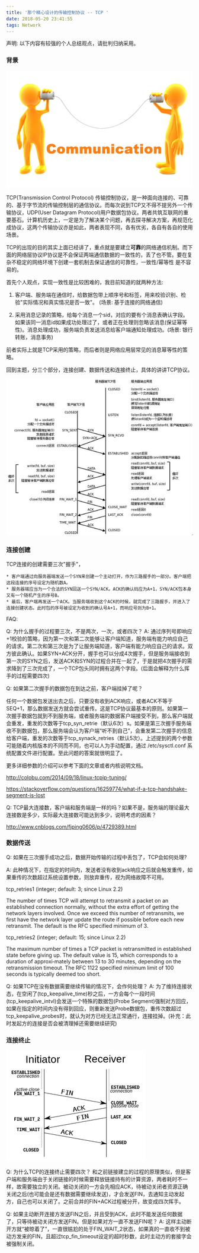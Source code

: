 ```yaml
---
title: '那个精心设计的传输控制协议 -- TCP '
date: 2018-05-20 23:41:55
tags: Network
---
```


声明: 以下内容有较强的个人总结观点，请批判归纳采用。

### 背景

![images](/images/img_for_2018_05/communication.jpg)

TCP(Transmission Control Protocol) 传输控制协议，是一种面向连接的、可靠的、基于字节流的传输控制层的通信协议。而每次说到TCP又不得不提另外一个传输协议，UDP(User Datagram Protocol)用户数据包协议。两者共筑互联网的重要基石。计算机历史上，一定是为了解决某个问题，再去探寻解决方案，再规范化成协议，这两个传输协议亦是如此，两者表现不同，各有优劣，各自有各自的使用场景。

TCP的出现的目的其实上面已经讲了，重点就是要建立**可靠**的网络通信机制。而下面的网络层协议IP协议是不会保证两端通信数据的一致性的，丢了也不管。要在复杂不稳定的网络环境下创建一套机制去保证通信的可靠性，一致性/幂等性 是不容易的。

首先个人观点，实现一致性是比较困难的，我目前知道的就两种方法:

1. 客户端、服务端在通信时，给数据包带上顺序号和标签，用来校验识别、检验"实际情况和真实情况是否一致"。 (场景: 基于连接的网络通信)

2. 采用消息记录的策略，给每个消息一个sid，对应的要有个消息表确认字段。如果该同一消息id如果成功处理过了，或者正在处理则忽略该消息(保证幂等性)。消息处理成功，服务端负责发送消息给客户端通知处理成功。(场景: 银行转账，消息事务)

前者实际上就是TCP采用的策略，而后者则是网络应用层常见的消息幂等性的策略。

回到主题，分三个部分，连接创建、数据传送和连接终止，具体的讲讲TCP协议。

![images](/images/img_for_2018_05/TCP_lifecycle.jpg)

### 连接创建

TCP连接的创建需要三次"握手"，

    * 客户端通过向服务器端发送一个SYN来创建一个主动打开，作为三路握手的一部分。客户端把这段连接的序号设定为随机数A。
    * 服务器端应当为一个合法的SYN回送一个SYN/ACK。ACK的确认码应为A+1，SYN/ACK包本身又有一个随机产生的序号B。
    * 最后，客户端再发送一个ACK。当服务端收到这个ACK的时候，就完成了三路握手，并进入了连接创建状态。此时包的序号被设定为收到的确认号A+1，而响应号则为B+1。

FAQ:

Q: 为什么握手的过程要三次，不是两次，一次，或者四次？
A: 通过序列号即响应+1校验的策略，因为第一次和第二次能够让客户端知道，服务端有能力响应自己的请求。第二次和第三次是为了让服务端知道，客户端有能力响应自己的请求。双方彼此确认。如果SYN+ACK分开，握手也可以分成4次握手，但是服务端接收到第一次的SYN之后，发送ACK和SYN的过程合并在一起了，于是就把4次握手的需求降到了三次完成了，一个TCP包头同时拥有这两个字段。(后面会解释为什么挥手的过程需要四次)

Q: 如果第二次握手的数据包在到达之前，客户端挂掉了呢？

任何一个数据包发送出去之后，只要没有收到ACK响应，或者ACK不等于SEQ+1，那么数据发送方就会尝试重传。这是TCP协议最基本的原则。如果第一次握手数据包就到不到服务端，或者服务端的数据客户端接受不到，那么客户端就会重发，重发的次数等于tcp_syn_retrie（默认6次）s。如果是第三次握手服务端收不到数据包，那么服务端会认为客户端“听不到自己”，会重发第二次握手的信息给客户端，重发的次数等于tcp_synack_retries（默认5次）。上述提到的两个参数可能随着内核版本的不同而不同，也可以人为手动配置，通过 /etc/sysctl.conf 系统配置文件进行配置。至此问题的答案就很明显了。

更多详细参数的介绍可以参考下面的文章或者内核说明文档。

http://colobu.com/2014/09/18/linux-tcpip-tuning/

https://stackoverflow.com/questions/16259774/what-if-a-tcp-handshake-segment-is-lost

Q: TCP最大连接数，客户端和服务端是一样的吗？如果不是，服务端的理论最大连接数是多少，实际最大连接数可能达到多少，说明考虑的因素？

http://www.cnblogs.com/fjping0606/p/4729389.html

### 数据传送

Q: 如果在三次握手成功之后，数据开始传输的过程中丢包了，TCP会如何处理?

A: 此种情况下，在指定的时间内，发送者没有收到ack响应之后就会触发重传，如果重传的次数超过系统设置参数，则放弃重传，视为网络故障不可用。

tcp_retries1 (integer; default: 3; since Linux 2.2)

The number of times TCP will attempt to retransmit a packet on an established connection normally, without the extra effort of getting the network layers involved. Once we exceed this number of retransmits, we first have the network layer update the route if possible before each new retransmit. The default is the RFC specified minimum of 3.

tcp_retries2 (integer; default: 15; since Linux 2.2)

The maximum number of times a TCP packet is retransmitted in established state before giving up. The default value is 15, which corresponds to a duration of approxi‐mately between 13 to 30 minutes, depending on the retransmission timeout. The RFC 1122 specified minimum limit of 100 seconds is typically deemed too short.

Q: 如果TCP在没有数据需要继续传输的情况下，会作何处理？
A: 为了维持连接状态，在空闲了(tcp_keepalive_time)秒之后，一方会每个一段时间(tcp_keepalive_intvl)会发送一个特殊的数据包(Probe Segment)强制对方回应，如果在指定的时间内没有得到回应，则重新发送Probe数据包，重传次数超过tcp_keepalive_probes时，就认为对方已经无法正常通行，连接挂掉。(补充：此时发起方的连接是否会被清理掉还需要继续研究)

### 连接终止

![images](/images/img_for_2018_05/TCP_CLOSE.svg.png)

Q: 为什么TCP的连接终止需要四次？
和之前链接建立的过程的原理类似，但是客户端和服务端由于关闭链接的时候需要释放链接持有的计算资源，两者耗时不一样，故需要独立的关闭。被动关闭的一方会先相应ACK，待被动关闭者资源正确关闭之后(也可能会是还有数据需要继续发送)，才会发送FIN，去通知主动发起方，自己也可以关闭了。之前合并的FIN+ACK过程被分开，故变成四次挥手。

Q: 如果主动断开连接方发送FIN之后，并且受到ACK，此时不能发送任何数据了，只等待被动关闭方发送FIN。但是如果对方一直不发送FIN呢？
A: 这样主动断开方就“被晾着了”，一直很尴尬的处于FIN_WAIT_2状态，如果真的一直收不到被动方发来的FIN，且超过tcp_fin_timeout设定的超时秒数，此时主动方的套接字会被强制关闭。
